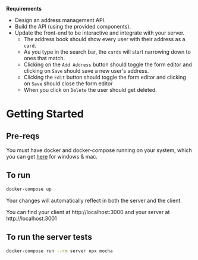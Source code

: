 **Requirements**
- Design an address management API.
- Build the API (using the provided components).
- Update the front-end to be interactive and integrate with your server.
  - The address book should show every user with their address as a `card`.
  - As you type in the search bar, the `cards` will start narrowing down to ones that match.
  - Clicking on the `Add Address` button should toggle the form editor and clicking on `Save` should save a new user's address.
  - Clicking the `Edit` button should toggle the form editor and clicking on `Save` should close the form editor
  - When you click on `Delete` the user should get deleted.
  
# Getting Started
## Pre-reqs
You must have docker and docker-compose running on your system, which you can get [here](https://www.docker.com/products/docker-desktop) for windows & mac.

## To run
```sh
docker-compose up
```
Your changes will automatically reflect in both the server and the client.

You can find your client at
http://localhost:3000
and your server at
http://localhost:3001

## To run the server tests
```sh
docker-compose run --rm server npx mocha
```


